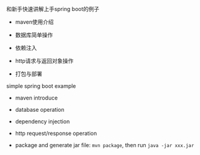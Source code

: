 和新手快速讲解上手spring boot的例子

- maven使用介绍

- 数据库简单操作

- 依赖注入

- http请求与返回对象操作

- 打包与部署





simple spring boot example

- maven introduce

- database operation

- dependency injection

- http request/response operation

- package and generate jar file: `mvn package`, then run `java -jar xxx.jar`